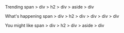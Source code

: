 Trending
span > div > h2 > div > aside > div

What's happening
span > div > h2 > div > div > div > div

You might like
span > div > h2 > div > aside > div